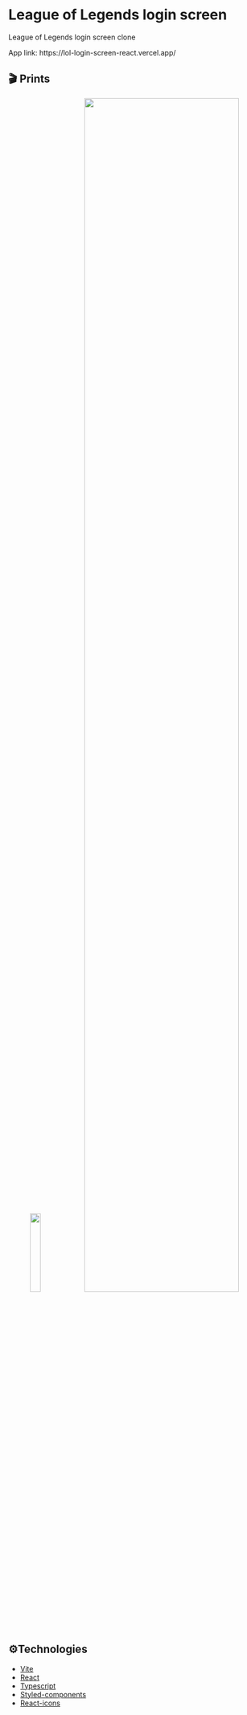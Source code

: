 # League of Legends login screen

League of Legends login screen clone
<p>App link: https://lol-login-screen-react.vercel.app/ </p>

## 🎬 Prints
<p align="center">
  <img src="https://i.postimg.cc/FK0N7JZn/mobile.png" width="20%" />
<img src="https://i.postimg.cc/76vhRkBj/desktop.png" width="78%" />
</p>


## ⚙️Technologies
- [Vite](https://vitejs.dev/)
- [React](https://reactjs.org/)
- [Typescript](https://www.typescriptlang.org/)
- [Styled-components](https://styled-components.com/)
- [React-icons](https://react-icons.github.io/react-icons/)
